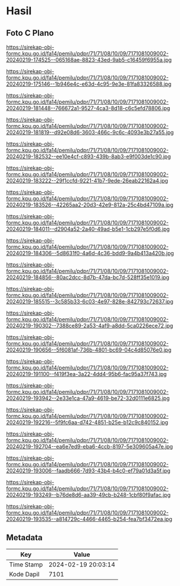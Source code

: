 # Hasil

## Foto C Plano

https://sirekap-obj-formc.kpu.go.id/fa14/pemilu/pdpr/71/71/08/10/09/7171081009002-20240219-174525--065168ae-8823-43ed-9ab5-c16459f6955a.jpg

https://sirekap-obj-formc.kpu.go.id/fa14/pemilu/pdpr/71/71/08/10/09/7171081009002-20240219-175146--1b946e4c-e63d-4c95-9e3e-81fa83326588.jpg

https://sirekap-obj-formc.kpu.go.id/fa14/pemilu/pdpr/71/71/08/10/09/7171081009002-20240219-181448--766672a1-9527-4ca3-8d18-c6c5efd78806.jpg

https://sirekap-obj-formc.kpu.go.id/fa14/pemilu/pdpr/71/71/08/10/09/7171081009002-20240219-181819--d92e08d6-3603-466c-9c6c-4093e3b27a55.jpg

https://sirekap-obj-formc.kpu.go.id/fa14/pemilu/pdpr/71/71/08/10/09/7171081009002-20240219-182532--ee10e4cf-c893-439b-8ab3-e9f003de1c90.jpg

https://sirekap-obj-formc.kpu.go.id/fa14/pemilu/pdpr/71/71/08/10/09/7171081009002-20240219-183222--29f1ccfd-9221-41b7-9ede-26eab22162a4.jpg

https://sirekap-obj-formc.kpu.go.id/fa14/pemilu/pdpr/71/71/08/10/09/7171081009002-20240219-183526--42265aa2-20d3-42e9-812a-25c4bd47109a.jpg

https://sirekap-obj-formc.kpu.go.id/fa14/pemilu/pdpr/71/71/08/10/09/7171081009002-20240219-184011--d2904a52-2a40-49ad-b5e1-1cb297e5f0d6.jpg

https://sirekap-obj-formc.kpu.go.id/fa14/pemilu/pdpr/71/71/08/10/09/7171081009002-20240219-184306--5d8631f0-4a6d-4c36-bdd9-9a4b413a420b.jpg

https://sirekap-obj-formc.kpu.go.id/fa14/pemilu/pdpr/71/71/08/10/09/7171081009002-20240219-184856--80ac2dcc-8d7b-47da-bc7d-528ff35e1019.jpg

https://sirekap-obj-formc.kpu.go.id/fa14/pemilu/pdpr/71/71/08/10/09/7171081009002-20240219-185515--3c585b33-6c03-4e97-828e-842793c72637.jpg

https://sirekap-obj-formc.kpu.go.id/fa14/pemilu/pdpr/71/71/08/10/09/7171081009002-20240219-190302--7388ce89-2a53-4af9-a8dd-5ca0226ece72.jpg

https://sirekap-obj-formc.kpu.go.id/fa14/pemilu/pdpr/71/71/08/10/09/7171081009002-20240219-190656--5f6081af-736b-4801-bc69-04c4d85076e0.jpg

https://sirekap-obj-formc.kpu.go.id/fa14/pemilu/pdpr/71/71/08/10/09/7171081009002-20240219-191100--f419f3ea-3a22-4dd4-95b6-fac95a37f743.jpg

https://sirekap-obj-formc.kpu.go.id/fa14/pemilu/pdpr/71/71/08/10/09/7171081009002-20240219-193942--2e33e1ca-47a9-4619-be72-32d0111e6825.jpg

https://sirekap-obj-formc.kpu.go.id/fa14/pemilu/pdpr/71/71/08/10/09/7171081009002-20240219-192216--5f9fc6aa-d742-4851-b25e-b12c9c840152.jpg

https://sirekap-obj-formc.kpu.go.id/fa14/pemilu/pdpr/71/71/08/10/09/7171081009002-20240219-192704--ea6e7ed9-eba6-4ccb-8197-5e309605a47e.jpg

https://sirekap-obj-formc.kpu.go.id/fa14/pemilu/pdpr/71/71/08/10/09/7171081009002-20240219-193006--faadb666-7d93-43b4-b4c0-ef79a01d3a5f.jpg

https://sirekap-obj-formc.kpu.go.id/fa14/pemilu/pdpr/71/71/08/10/09/7171081009002-20240219-193249--b76de8d6-aa39-49cb-b248-1cbf80f9afac.jpg

https://sirekap-obj-formc.kpu.go.id/fa14/pemilu/pdpr/71/71/08/10/09/7171081009002-20240219-193535--a814729c-4466-4465-b254-fea7bf3472ea.jpg


## Metadata

| Key        | Value               |
| ---------- | ------------------- |
| Time Stamp | 2024-02-19 20:03:14 |
| Kode Dapil | 7101                |



